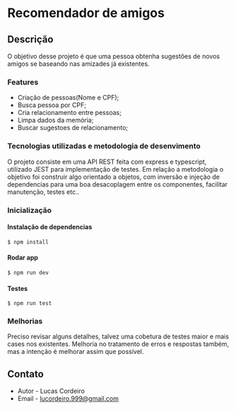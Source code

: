 Recomendador de amigos
=============

## Descrição
O objetivo desse projeto é que uma pessoa obtenha sugestões de novos
amigos se baseando nas amizades já existentes.

### Features

- Criação de pessoas(Nome e CPF);
- Busca pessoa por CPF;
- Cria relacionamento entre pessoas;
- Limpa dados da memória;
- Buscar sugestoes de relacionamento;

### Tecnologias utilizadas e metodologia de desenvimento
O projeto consiste em uma API REST feita com express e typescript, utilizado JEST para implementação de testes.
Em relação a metodologia o objetivo foi construir algo orientado a objetos, com inversão e injeção de dependencias para uma boa desacoplagem entre os componentes, facilitar manutenção, testes etc..

### Inicialização

#### Instalação de dependencias

`$ npm install`


#### Rodar app

`$ npm run dev`

#### Testes

`$ npm run test`

### Melhorias
Preciso revisar alguns detalhes, talvez uma cobetura de testes maior e mais cases nos existentes. Melhoria no tratamento de erros e respostas também, mas a intenção é melhorar assim que possível.
## Contato

- Autor - Lucas Cordeiro
- Email - [lucordeiro.999@gmail.com](mailto:lucordeiro.999@gmail.com)
